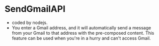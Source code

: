 # SendGmailAPI

- coded by nodejs.
- You enter a Gmail address, and it will automatically send a message from your Gmail to that address 
with the pre-composed content. This feature can be used when you're in a hurry and can't access Gmail.
